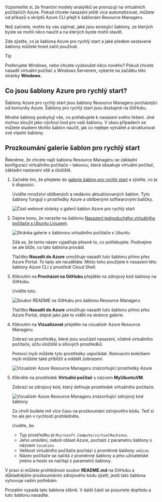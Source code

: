 Vzpomeňte si, že finanční modely analytiků se provozují na virtuálních počítačích Azure. Pokud chcete nasazení ještě více automatizovat, můžete od příkazů a skriptů Azure CLI přejít k šablonám Resource Manageru.

Než začnete, mohlo by vás zajímat, jaké jsou existující šablony, ze kterých byste se mohli něco naučit a na kterých byste mohli stavět.

Zde zjistíte, co je šablona Azure pro rychlý start a jaké předem sestavené šablony můžete hned začít používat.

> [!TIP]
> Preferujete Windows, nebo chcete vyzkoušet něco nového? Pokud chcete nasadit virtuální počítač s Windows Serverem, vyberte na začátku této stránky **Windows**.

## <a name="what-are-azure-quickstart-templates"></a>Co jsou šablony Azure pro rychlý start?

Šablony Azure pro rychlý start jsou šablony Resource Manageru pocházející od komunity Azure. Šablony pro rychlý start jsou dostupné na GitHubu.

Mnohé šablony poskytují vše, co potřebujete k nasazení svého řešení. Jiné mohou sloužit jako výchozí bod pro vaši šablonu. V obou případech se můžete studiem těchto šablon naučit, jak co nejlépe vytvářet a strukturovat své vlastní šablony.

## <a name="discover-whats-on-the-quickstart-template-gallery"></a>Prozkoumání galerie šablon pro rychlý start

Řekněme, že chcete najít šablonu Resource Manageru se základní konfigurací virtuálního počítače &ndash; takovou, která obsahuje virtuální počítač, základní nastavení sítě a úložiště.

1. Začněte tím, že přejdete do [galerie šablon pro rychlý start](https://azure.microsoft.com/resources/templates?azure-portal=true) a zjistíte, co je k dispozici.

    Uvidíte množství oblíbených a nedávno aktualizovaných šablon. Tyto šablony fungují s prostředky Azure a oblíbenými softwarovými balíčky.

    ![Část webové stránky s galerií šablon Azure pro rychlý start](../../media/3-gallery-homepage.png)

1. Dejme tomu, že narazíte na šablonu [Nasazení jednoduchého virtuálního počítače s Ubuntu Linuxem](https://azure.microsoft.com/resources/templates/101-vm-simple-linux/?azure-portal=true).

    ![Stránka galerie s šablonou virtuálního počítače s Ubuntu](../../media/3-gallery-page-linux.png)

    Zdá se, že tento název vyjadřuje přesně to, co potřebujete. Podívejme se ale blíže, co tato šablona provádí.

    Tlačítko **Nasadit do Azure** umožňuje nasadit tuto šablonu přímo přes Azure Portal. To tady ale neuděláte. Místo toho použijete k nasazení této šablony Azure CLI z prostředí Cloud Shell.

1. Kliknutím na **Procházet na GitHubu** přejděte na zdrojový kód šablony na GitHubu.

    Uvidíte toto.

    ![Soubor README na GitHubu pro šablonu Resource Manageru](../../media/3-github-page-linux.png)

    Tlačítko **Nasadit do Azure** umožňuje nasadit tuto šablonu přímo přes Azure Portal, stejně jako jste to viděli na stránce galerie.

1. Kliknutím na **Vizualizovat** přejděte na vizualizér Azure Resource Manageru.

    Zobrazí se prostředky, které jsou součástí nasazení, včetně virtuálního počítače, účtu úložiště a síťových prostředků.

    Pomocí myši můžete tyto prostředky uspořádat. Rolovacím kolečkem myši můžete také přiblížit a oddálit zobrazení.

    ![Vizualizér Azure Resource Manageru znázorňující prostředky Azure](../../media/3-armviz-linux.png)

1. Klikněte na prostředek **Virtuální počítač** s názvem **MyUbuntuVM**.

    Zobrazí se zdrojový kód, který definuje prostředek virtuálního počítače.

    ![Vizualizér Azure Resource Manageru znázorňující zdrojový kód šablony](../../media/3-armviz-vm-linux.png)

    Za chvíli budete mít více času na prozkoumání zdrojového kódu. Teď si ho ale jen v rychlosti prohlédněte.

    Uvidíte, že:

    * Typ prostředku je `Microsoft.Compute/virtualMachines`.
    * Jeho umístění, neboli oblast Azure, pochází z parametru šablony s názvem `location`.
    * Velikost virtuálního počítače pochází z proměnné šablony `vmSize`.
    * Název počítače se načítá z proměnné šablony a jeho uživatelské jméno a heslo se načítají z parametrů šablony.

V praxi si můžete prohlédnout soubor **README.md** na GitHubu a důkladnějším prozkoumáním zdrojového kódu zjistit, jestli tato šablona vyhovuje vašim potřebám.

Prozatím vypadá tato šablona slibně. V další části se posunete dopředu a tuto šablonu nasadíte.
